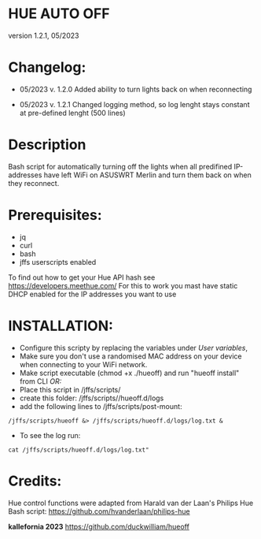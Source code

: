 # HUE AUTO OFF                  
version 1.2.1, 05/2023            
                                             
# Changelog:
- 05/2023 v. 1.2.0
Added ability to turn lights back on when reconnecting

- 05/2023 v. 1.2.1
Changed logging method, so log lenght stays constant at pre-defined lenght (500 lines)


# Description
 Bash script for automatically turning off the lights when all predifined 
 IP-addresses have left WiFi on ASUSWRT Merlin and turn them back on when they reconnect.

# Prerequisites: 
 - jq
 - curl
 - bash
 - jffs userscripts enabled
 
 To find out how to get your Hue API hash see https://developers.meethue.com/
 For this to work you mast have static DHCP enabled for the IP addresses you want to use
 
 
# INSTALLATION: 
 - Configure this scripty by replacing the variables under *User variables*, 
 - Make sure you don't use a randomised MAC address on your device when connecting to your WiFi network.
 - Make script executable (chmod +x ./hueoff) and run "hueoff install" from CLI
 *OR:*
 - Place this script in /jffs/scripts/
 - create this folder: /jffs/scripts//hueoff.d/logs
 - add the following lines  to /jffs/scripts/post-mount:
```
/jffs/scripts/hueoff &> /jffs/scripts/hueoff.d/logs/log.txt &
```
- To see the log run:
 ```
 cat /jffs/scripts/hueoff.d/logs/log.txt"
```

# Credits:

 Hue control functions were adapted from Harald van der Laan's Philips Hue
 Bash script: https://github.com/hvanderlaan/philips-hue
 
 **kallefornia 2023**
 https://github.com/duckwilliam/hueoff